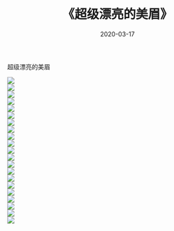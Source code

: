 ﻿---
layout: post
title:  《超级漂亮的美眉》
date:   2020-03-17
img: http://imgx.orgx.ga/漏D/2020/超级漂亮的美眉/000.jpg
categories: [美女, 清纯, 唯美]
---

超级漂亮的美眉

  ![](http://imgx.orgx.ga/漏D/2020/超级漂亮的美眉/001.jpg) <br> ![](http://imgx.orgx.ga/漏D/2020/超级漂亮的美眉/002.jpg) <br> ![](http://imgx.orgx.ga/漏D/2020/超级漂亮的美眉/003.jpg) <br> ![](http://imgx.orgx.ga/漏D/2020/超级漂亮的美眉/004.jpg) <br> ![](http://imgx.orgx.ga/漏D/2020/超级漂亮的美眉/005.jpg) <br> ![](http://imgx.orgx.ga/漏D/2020/超级漂亮的美眉/006.jpg) <br> ![](http://imgx.orgx.ga/漏D/2020/超级漂亮的美眉/007.jpg) <br> ![](http://imgx.orgx.ga/漏D/2020/超级漂亮的美眉/008.jpg) <br> ![](http://imgx.orgx.ga/漏D/2020/超级漂亮的美眉/009.jpg) <br> ![](http://imgx.orgx.ga/漏D/2020/超级漂亮的美眉/010.jpg) <br> ![](http://imgx.orgx.ga/漏D/2020/超级漂亮的美眉/011.jpg) <br> ![](http://imgx.orgx.ga/漏D/2020/超级漂亮的美眉/012.jpg) <br> ![](http://imgx.orgx.ga/漏D/2020/超级漂亮的美眉/013.jpg) <br> ![](http://imgx.orgx.ga/漏D/2020/超级漂亮的美眉/014.jpg) <br> ![](http://imgx.orgx.ga/漏D/2020/超级漂亮的美眉/015.jpg) <br> ![](http://imgx.orgx.ga/漏D/2020/超级漂亮的美眉/016.jpg) <br> ![](http://imgx.orgx.ga/漏D/2020/超级漂亮的美眉/017.jpg) <br> ![](http://imgx.orgx.ga/漏D/2020/超级漂亮的美眉/018.jpg) <br> ![](http://imgx.orgx.ga/漏D/2020/超级漂亮的美眉/019.jpg) <br> ![](http://imgx.orgx.ga/漏D/2020/超级漂亮的美眉/020.jpg) <br> ![](http://imgx.orgx.ga/漏D/2020/超级漂亮的美眉/021.jpg) <br>